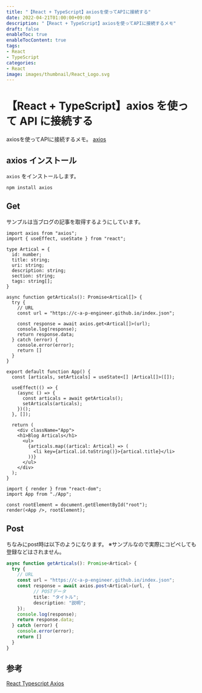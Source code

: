 ```yaml
---
title: "【React + TypeScript】axiosを使ってAPIに接続する"
date: 2022-04-21T01:00:00+09:00
description: "【React + TypeScript】axiosを使ってAPIに接続するメモ"
draft: false
enableToc: true
enableTocContent: true
tags: 
- React
- TypeScript
categories: 
- React
image: images/thumbnail/React_Logo.svg
---
```


# 【React + TypeScript】axios を使って API に接続する
axiosを使ってAPIに接続するメモ。
<a href="https://github.com/axios/axios" target="_blank" rel="nofollow noopener">axios</a>

## axios インストール
`axios` をインストールします。
```
npm install axios
```

## Get
サンプルは当ブログの記事を取得するようにしています。
```typescript:App.tsx
import axios from "axios";
import { useEffect, useState } from "react";

type Artical = {
  id: number;
  title: string;
  uri: string;
  description: string;
  section: string;
  tags: string[];
}

async function getArticals(): Promise<Artical[]> {
  try {
    // URL
    const url = "https://c-a-p-engineer.github.io/index.json";

    const response = await axios.get<Artical[]>(url);
    console.log(response);
    return response.data;
  } catch (error) {
    console.error(error);
    return []
  }
}

export default function App() {
  const [articals, setArticals] = useState<[] |Artical[]>([]);

  useEffect(() => {
    (async () => {
      const articals = await getArticals();
      setArticals(articals);
    })();
  }, []);

  return (
    <div className="App">
    <h1>Blog Articals</h1>
      <ul>
        {articals.map((artical: Artical) => (
          <li key={artical.id.toString()}>{artical.title}</li>
        ))}
      </ul>
    </div>
  );
}
```

```typescript:index.tsx
import { render } from "react-dom";
import App from "./App";

const rootElement = document.getElementById("root");
render(<App />, rootElement);
```

## Post
ちなみにpost時は以下のようになります。
※サンプルなので実際にコピペしても登録などはされません。
```typescript
async function getArticals(): Promise<Artical> {
  try {
    // URL
    const url = "https://c-a-p-engineer.github.io/index.json";
    const response = await axios.post<Artical>(url, {
          // POSTデータ
          title: "タイトル";
          description: "説明";
    });
    console.log(response);
    return response.data;
  } catch (error) {
    console.error(error);
    return []
  }
}
```

## 参考
<a href="https://codesandbox.io/s/phc0l?file=/src/App.tsx:674-850" target="_blank" rel="nofollow noopener">React Typescript Axios</a>
